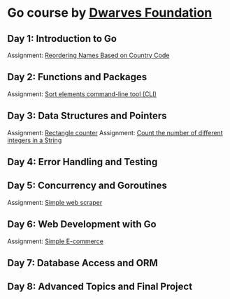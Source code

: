 # Go course by [Dwarves Foundation](https://dwarves.foundation/)

## Day 1: Introduction to Go
Assignment: [Reordering Names Based on Country Code](ex01)

## Day 2: Functions and Packages
Assignment: [Sort elements command-line tool (CLI)](ex02)

## Day 3: Data Structures and Pointers
Assignment: [Rectangle counter](ex03)
Assignment: [Count the number of different integers in a String](ex04)

## Day 4: Error Handling and Testing

## Day 5: Concurrency and Goroutines
Assignment: [Simple web scraper](ex05)

## Day 6: Web Development with Go
Assignment: [Simple E-commerce](ex06)

## Day 7: Database Access and ORM

## Day 8: Advanced Topics and Final Project
